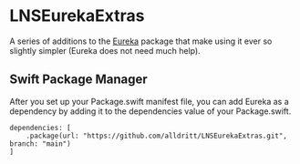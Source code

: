 # LNSEurekaExtras

A series of additions to the [Eureka](https://github.com/xmartlabs/Eureka#installation) package that make using it ever so slightly simpler (Eureka does not need much help).

## Swift Package Manager

After you set up your Package.swift manifest file, you can add Eureka as a dependency by adding it to the dependencies value of your Package.swift.

```
dependencies: [ 
    .package(url: "https://github.com/alldritt/LNSEurekaExtras.git", branch: "main")
]
```
